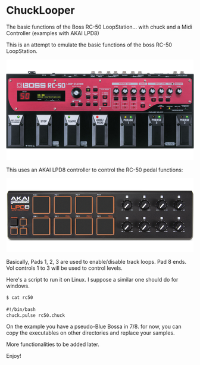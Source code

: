 # ChuckLooper
The basic functions of the Boss RC-50 LoopStation... with chuck and a Midi Controller (examples with AKAI LPD8)

This is an attempt to emulate the basic functions of the boss RC-50 LoopStation.

![Boss RC-50 LoopStation](https://github.com/rodolfoap/chucklooper/blob/master/img/rc_50_top_gal.jpg "Boss RC-50 LoopStation")

This uses an AKAI LPD8 controller to control the RC-50 pedal functions:

![Akai LPD8 Midi Controller](https://github.com/rodolfoap/chucklooper/blob/master/img/lpd8_web_large.png "Akai LPD8 Midi Controller")

Basically, Pads 1, 2, 3 are used to enable/disable track loops. Pad 8 ends. Vol controls 1 to 3 will be used to control levels.

Here's a script to run it on Linux. I suppose a similar one should do for windows.

	$ cat rc50

	#!/bin/bash
	chuck.pulse rc50.chuck

On the example you have a pseudo-Blue Bossa in 7/8. for now, you can copy the executables on other directories and replace your samples. 

More functionalities to be added later.

Enjoy!
